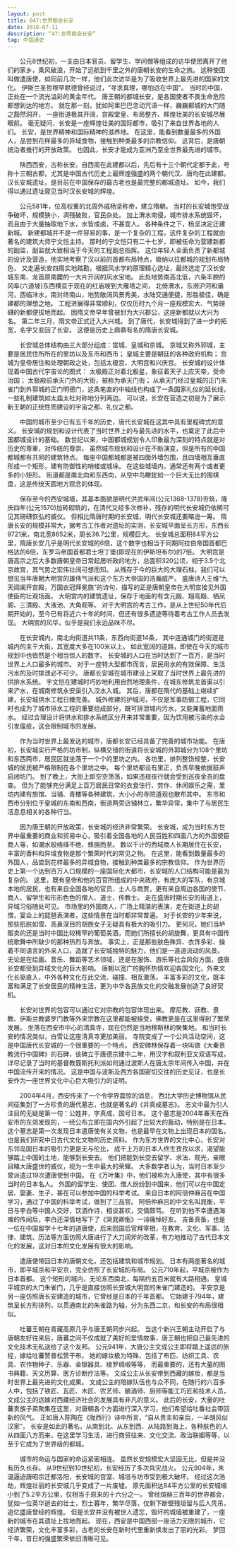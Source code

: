 ```yaml
---
layout: post
title: 047:世界都会长安 
date: 2018-07-11 
description: “47:世界都会长安”
tag: 中国通史
---
```


&emsp;&emsp;公元8世纪初，一支由日本官员、留学生、学问僧等组成的访华使团离开了他们的家乡，乘风破浪，开始了远航到千里之外的唐朝长安的生命之旅。
这种使团叫做遣唐使，如同前几次一样，他们此次访华是为了吸收世界上最先进的国家的文化。
伊斯兰圣哲穆罕默德曾经说过，“寻求真理，哪怕远在中国”。
当时的中国，正处在一个流光溢彩的黄金年代。
唐王朝的都城长安，是各国使者不畏生命危险都想到达的地方。
就在那一刻，犹如阿里巴巴念动咒语一样，巍巍都城的大门随之豁然洞开，
一座街道极其开阔，宫殿堂皇、布局整齐、辉煌壮美的长安城尽展眼前。
毫无疑问，长安是一座辉煌壮美的国际都市，吸引了来自世界各地的人们。
长安，是世界精神和国际精神的滋养地。
在这里，能看到数量最多的外国人，品尝到花样最多的异域食物，接触到种类最多的宗教信仰。
这背后，是唐朝统治者推行的开放政策。
也因此，长安才能成为亚洲乃至全世界最先进的城市。

&emsp;&emsp;陕西西安，古称长安。自西周在此建都以后，先后有十三个朝代定都于此，号称十三朝古都，尤其是中国古代历史上最辉煌强盛的两个朝代汉、唐均在此建都。
汉长安城遗址，是目前在中国保存的最古老也是最完整的都城遗址。
如今，我们得以通过遗址窥见当时汉长安城的辉煌。

&emsp;&emsp;公元581年，位高权重的北周外戚杨坚称帝，建立隋朝。
当时的长安城饱受战争破坏，规模狭小，凋残破败，官民杂处。
加上渭水南侵，城市排水系统毁坏，而且由于大量抽取地下水，水皆成卤，不甚宜人。
各种条件之下，杨坚决定迁建新城。
新建都城并不是一件容易的事，是一个复杂的工程，这件复杂的工程就由著名的建筑大师宁文恺主持。
那时的宁文恺只有二十七岁，即被任命为营建新都的副监，副监就大致相当于今天的工程副总指挥。
这位年轻人全面负责了新都城的设计及营造，他实地考察了汉以前的首都布局特点，吸纳以往都城的规划布局特色，
又走遍长安四周实地踏勘，根据风水学的原理精心选址，最终选定了汉长安城东南、龙首原南麓的一大片开阔的风水宝地。
此处地势南高北低，六条丰腴的冈阜(六道坡)东西横亘于现在的红庙坡到大雁塔之间，
北倚渭水，东濒沪河和灞河，西临沣水，南对终南山，地势敞阔风景秀美，水陆交通便捷，形胜极佳，确是建都的理想之地。
工程进展得非常顺利，仅仅历时九个月一座规模宏大、气势磅礴的新都便拔地而起。
因隋文帝早年曾被封为大兴郡公，这座新都就以大兴为名。
第二年三月，隋文帝正式迁入大兴城。
到了唐代，长安城得到了进一步的拓宽，名字又变回了长安。
这便是历史上鼎鼎有名的隋唐长安城。

&emsp;&emsp;长安城总体结构由三大部分组成：宫城、皇城和京城。
京城又称外郭城，主要是居民住所所在的里坊以及东市和西市；
皇城主要是朝廷的各种政府机构；
宫城为皇帝居住和处理朝政之处，包括太极宫、大明宫和兴庆宫。
长安城的设计体现着中国古代宇宙论的图式：
太极殿正对着北极星，象征着天子上应天帝，受命治国；
太极殿前承天门外的大街，被称为承天门街；
从承天门经过皇城的正门朱雀门到外郭城的正门明德门，这条笔直的中轴线也构成了一条国家礼仪的延长线，一些礼制建筑如太庙太社对称地分列两边。
可以说，长安在营造之初是为了展示新王朝的正统性而建设的宇宙之都、礼仪之都。

&emsp;&emsp;中国的城市至少已有五千年的历史，唐代长安城在这其中具有里程碑式的意义。
长安城的规划和设计代表了当时世界上的与最先进的水平，也奠定了此后中国都城设计的基础。
数世纪以来，中国都城规划令人印象最为深刻的特点就是对历史的尊重，对传统的尊崇。
虽然城市规划和设计在不断演变，但是所有的中国都城都有共同的建筑特点。
每座中国都城都是被四面外墙包围，且四墙相互垂直形成一个矩形，建有防御性的哨楼或城垛。
在这些城墙内，通常还有两个或者更多的小矩形。
街道都是南北向和东西向，从空中鸟瞰犹如一个巨大无比的围棋盘，这是传统天圆地方观念的体现。

&emsp;&emsp;保存至今的西安城墙，其基本面貌是明代洪武年间(公元1368-1378)夯筑，隆庆四年(公元1570)加砖砌筑的，在清代又经多次修补，残存的明代长安城仍依稀可见其磅礴恢弘的威仪。
但相比隋唐时期的长安城，明代长安城还要略逊一筹。
隋唐长安的规模非常大，据考古工作者对遗址的实测，长安城平面呈长方形，东西长9721米，南北宽8652米，周长36.7公里，规模巨大。
长安城总面积84平方公里，隋唐长安几乎是明代长安城的6倍，这个数字也相当于同期阿拉伯帝国首都巴格达的6倍，东罗马帝国首都君士坦丁堡(即现在的伊斯坦布尔)的7倍。
大明宫是唐高宗之后大多数唐朝皇帝日常起居听政的地方，总面积320公顷，相于3.5个北京故宫，其气势之宏伟壮阔可想而知。
从残存于今的巨大的大理石柱，我们可以想见当年唐朝大明宫的雄伟气派和这个东方大帝国的浩瀚威严。
盛唐诗人王维“九天阊阖开宫殿，万国衣冠拜冕旒”的诗句，描写的正是唐朝皇帝在大明宫接见外国使臣的壮观场面。
大明宫内的建筑遗址，保存于地面的有含元殿、翔鸾殿、栖凤阁、三清殿、大液池、大角观等。
对于大明宫的考古工作，是从上世纪50年代后期开始的，至今已有将近六十年的时间，但还有很多遗迹等待着考古工作人员去发现。
大明宫的风华，似乎是我们永远品味不尽。

&emsp;&emsp;在长安城内，南北向街道共11条，东西向街道14条，
其中连通城门的街道是城内的主干大街，其宽度大多在100米以上。
如此宽阔的道路，即使在今天的城市规划中也依然是个相当惊人的数字。
长安城的人口在当时达到了一百万，是当时世界上人口最多的城市。
对于一座特大型都市而言，居民用水的有效保障、生活污水的及时排泄必不可少。
唐都长安城在城市建设上采取了当时世界上最先进的供排水系统。
宇文恺在建城时巧妙地利用自然地理条件，在城东修筑龙首渠以引来浐水，在城南修筑永安渠引入洨水入城。
其后，唐都在隋代的基础上继续扩建，长安城供水工程日臻完善。
城外修建的护城河，不仅是军事防御工程，它同时也成为了城市排水工程的重要组成部分，既可排泄城内污水，又能兼蓄地面雨水。
经过合理设计将供水和排水系统区分开来非常重要，因为饮用被污染的水会引发瘟疫，这会限制城市的发展。

&emsp;&emsp;作为当时世界上最发达的城市，唐都长安已经具备了完善的城市功能。
在唐初，长安城实行严格的坊市制，纵横交错的街道将长安城的外郭城分为108个里坊和东西两市，居民区就坐落于一个个的里坊之内。
各坊里，排列整饬规整，长安城的居民被严格限制在各个里坊之中。
每个里坊都设有里正，负责早晚依据鼓声启闭坊门。
到了晚上，大街上即空空荡荡，如果违规夜行就会受到巡夜金吾的盘查。
但为了能够充分满足上百万居民日常的衣食住行、劳作、休闲娱乐之需，里坊内建有旅馆、当铺、青楼等各种建筑，大小小的寺院道观也散布其中。
东市和西市分别位于皇城的东南和西南，街道两旁店铺林立，繁华异常，集中了与居民生活息息相关的各种行当。

&emsp;&emsp;因为唐王朝的开放政策，长安城的经济非常繁荣。
长安城，成为当时东方世界中最重要的商业和贸易中心，吸引着全国各地的人民百姓和四面八方的外国使臣商人等，如潮水般络绎不绝、蜂拥而至。
数以千计的西域商人长期居住在长安，丰富的香料和异域食物是那个繁荣时代的常见之物。
在这里，能看到数量最多的外国人，品尝到花样最多的异城食物，接触到种类最多的宗教信仰。
作为世界历史上第一个达到百万人口规模的一座国际化大都市，长安城的人口结构可能是最为复杂的。
这里，既有皇帝和他的百官所组成的中央政府，有庞大的军队，有京城本地的居民，也有来自全国各地的官员、士人与商贾，更有来自周边各国的使节、商人、留学生和形形色色的僧人、道士、传教士。
走在盛唐时期长安的街道上，异域习俗随处可见。
市场里的外国商人，广场上精湛的表演，走在街道上的胡僧，宴会上的琵琶表演者，这些情景在当时都非常普遍。
对于长安的少年来说，那些肌肤如雪、高鼻深目的胡族女子无疑具有极大的吸引力。
更何况，她们当垆贩卖的还是当时中国比较稀罕的葡萄美酒，而她们所擅长的胡旋舞，更具有中国传统歌舞中所缺少的那种热烈与奔放。
事实上，正是那些肤色殊异、衣饰多彩、操着不同语言的外来人口，造就了长安城独特的魅力，他们是一道道流动的风景。
无论是在绘画、音乐、舞蹈等艺术领域，还是在服饰、游乐等社会风俗方面，盛唐长安都受到异域文化的巨大影响。
唐朝以宽广的胸怀热情欢迎各国文化，外来文化长驱直入，中外各种文化在此交流、碰撞、相互激荡。
丰富多彩的文化，既丰富和满足了长安居民的精神生活，更为中华各民族文化的交融发展创造了良好契机。


&emsp;&emsp;长安对世界的包容可以通过它对宗教的包容体现出来。
摩尼教、祆教、景教、伊斯兰教婆罗门教等外来宗教在这里都能被接受，佛教更是在这里得到了繁荣发展。
坐落在西安市中心的清真寺，现在仍然是当地穆斯林的聚集地。
和当时长安的情况类似，白雪让这座清真寺更加美丽。
寺院变成了一个公共活动空间，这是中国唐代长安城的一个很重要的一个特点。
西安碑林保存着一块叫做《大秦景教流行中国碑》的石碑，该碑立于唐德宗建中二年，用汉字和叙利亚文双语写成，
详尽记录了当时的基督教聂斯托利派如何通过波斯人在唐太宗年间传入中国，并在中国流传开来的情况。
这是中国与波斯及西方各国密切交往的历史见证，也是长安作为一座世界文化中心巨大吸引力的证明。

&emsp;&emsp;2004年4月，西安传来了一个令学界震惊的消息，
西北大学历史博物馆从民间征集到了一方珍贵的唐代墓志，也就是著名的《井真成墓志》。
志文中最为引人注目的无疑是第一句：公姓井，字真成，国号日本。
这个墓志是2004年春天在西安市的东郊发现的，一经公布立即在国内外引起了比较大的轰动，特别是在日本。
这个墓志是第一次发现日本遣唐使有关文物，也是最早在文物上出现日本的国名，也是我们研究中日古代文化文物的历史资料。
作为东方世界的文化中心，长安对东邻岛国日本的吸引力更是无与伦比，
成千上万的日本人终生孜孜以求，渴望能够踏上中国的土地，能够到长安去。
他们把能到长空去留学、求法、观光，亲眼目睹大唐盛世的威仪，视为一生中最大的荣耀。
大多数学者认为，当时日本至少曾派遣过19次遭唐使到中国。
在《万叶集》中，他们被称为入唐使，其中有很多当时的日本名人。
外国的留学生、使团、僧人纷纷到中国来，他们可以在中国定居、娶妻、生子，甚在可以参加中国的科举考试。
来自日本的阿倍仲麻吕在中国学习，通过了中国的科举考试，做到了三品官。
阿倍仲麻吕的中文名叫晁衡，平日与李白等中国人交好，饮酒作诗，相谈甚欢，交情颇笃。
在听到他不幸遭遇海难的传闻后，李白还深情地写下了《哭晁卿衡》一诗痛悼好友。
吉备真备，也是一位在中国留学十七年的道唐使，后来回国后官拜宰相，在教育、文化、军事、法律、建筑、历法等方面仿照大唐进行了大刀阔斧的改革，有力地推动了古代日本文化的发展，这对日本的文化发展有很大的影响。

&emsp;&emsp;遣唐使带回日本的唐朝文化，还包括建筑和城市规划。
日本有两座著名的城市，即平城京和平安京，完全仿照了长安城的布局。
公元710年起，平城京被作为日本首都。
这个矩形的城内，无论东西南北，每隔约五百米就有大路相通。
皇城平城京的大门朱雀门，几乎是直接仿照长安城大明宫的朱雀门建造的。
平安京是另一座仿照唐长安建造的城市，它曾经是日本的千年首都。
它始建于794年，建筑呈长方形排列，以贯通南北的朱雀路为轴，分为东西二京，和长安的布局很相似。

&emsp;&emsp;吐蕃王朝在青藏高原几乎与唐王朝同步兴起。
当这个新兴王朝主动开启了与唐朝友好往来后，唐蕃之间不仅成就了美好的爱情故事，唐王朝也把自己最先进的文化技术无私送给了这个友邦。
公元941年，大唐公主文成公主即将踏上遥远的旅程，嫁给吐蕃赞普松赞干布。
她的嫁妆极为特殊，包括了布匹、纺织工具、农具、农作物种子、乐器、金银器具、绫罗绸缎等等，
而最重要的，还有大量的图书典籍、天文历算、医方诊断疗法等。
文成公主从长安带到西藏的嫁妆，都是当时世界上最先进的文化成果。
文成公主的陪嫁队伍也与众不同，在随行的六百多人中，包括了铁匠、瓦匠、木匠、农艺师、酿酒师、厨师等能工巧匠和技术人员，文成公主的远嫁对西藏经济社会的发展具有非凡的意义。
此后的长安，大量的吐蕃贵族子弟聚集在这里，对唐朝各个方面进行深入学习，他们希望给吐番社会带回新的风气。
正如唐人陈陶在《陇西行》诗中所言，“自从贵主和亲后，一半胡风似汉家”。
长安是如此的著名，从南到北、从东到西、从陆路到海上，各种肤色的人从四面八方而来，在这里学习生活，进行商贸往来、文化交流、政治联姻等等，以至于它成为了世界级的都城。

&emsp;&emsp;城市的命运与国家的命运紧密相连。
虽然长安规模宏大坚固无比，但是并没有历久长存。
从9世纪到10世纪初，长安经历了多次兵灾战火。
公元904年，朱温逼迫唐昭宗迁都洛阳，长安城的宫室、城垣与坊市受到极大破坏。
经过这次浩劫，辉煌壮丽的长安城几乎变成了一片废墟。
原先面积达84平方公里的长安城缩小到了5.2平方公里，仅相当于原来的十六分之一。
曾经煊赫三百年的世界都会，犹如一位英华逝去的壮士，烈士暮年，繁华尽落，仅剩下断壁残垣留与后人凭吊，追忆盛唐曾经的辉煌。
但是长安并没有被世人遗忘，毁坏的城墙被重建了，一座新的城市在其遗址上拔地而起。
现在，西安是中国西部一座活力无限的城市，它经济繁荣，文化丰富多彩，古老的长安在新时代里重新焕发出了丽的光彩。
梦回千年，昔日的强盛繁荣依旧清晰可见。
